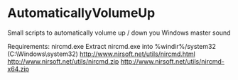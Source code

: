 # AutomaticallyVolumeUp
Small scripts to automatically volume up / down you Windows master sound

Requirements: nircmd.exe
Extract nircmd.exe into %windir%/system32 (C:\Windows\system32\)
http://www.nirsoft.net/utils/nircmd.html
http://www.nirsoft.net/utils/nircmd.zip
http://www.nirsoft.net/utils/nircmd-x64.zip
